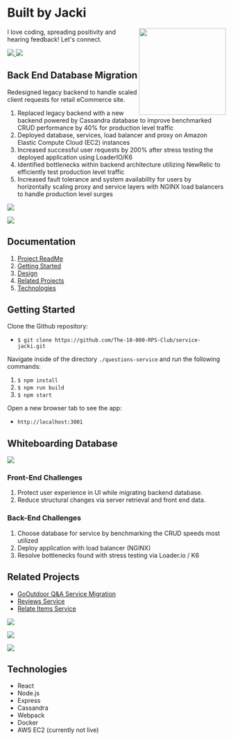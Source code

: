 # Built by Jacki
<img align='right' src='https://media.giphy.com/media/bcKmIWkUMCjVm/giphy.gif' width='200"'>

I love coding, spreading positivity and hearing feedback! Let's connect.

<!-- LinkedIn  -->
<a href="https://www.linkedin.com/in/jacki-yanamura/" target="_blank">
  <img src="https://img.shields.io/badge/-Jacki%20Yanamura-blue?style=for-the-badge&logo=Linkedin&logoColor=white"/>
</a>
<!--   Email -->
<a href="mailto:jacki.yanamura@gmail.com">
  <img src="https://img.shields.io/badge/EMAIL-jacki.yanamura%40gmail.com-1152ba?style=for-the-badge"/>
</a>

## Back End Database Migration

Redesigned legacy backend to handle scaled client requests for retail eCommerce site.

1. Replaced legacy backend with a new backend powered by Cassandra database to improve benchmarked CRUD performance by 40% for production level traffic
2. Deployed database, services, load balancer and proxy on Amazon Elastic Compute Cloud (EC2) instances
3. Increased successful user requests by 200% after stress testing the deployed application using LoaderIO/K6
4. Identified bottlenecks within backend architecture utilizing NewRelic to efficiently test production level traffic
5. Increased fault tolerance and system availability for users by horizontally scaling proxy and service layers with NGINX load balancers to handle production level surges

![](./img/product.png)

![](./img/questionsAnswers2.png)

## Documentation
1. [Project ReadMe](#Back-End-Database-Migration)
1. [Getting Started](#Getting-Started)
1. [Design](#Whiteboarding-Database)
1. [Related Projects](#Related-Projects)
1. [Technologies](#Technologies)

## Getting Started

Clone the Github repository:
* `$ git clone https://github.com/The-10-000-RPS-Club/service-jacki.git`

Navigate inside of the directory `./questions-service` and run the following commands:
1. `$ npm install`
2. `$ npm run build`
3. `$ npm start`

Open a new browser tab to see the app:
* `http://localhost:3001`

## Whiteboarding Database
![](./img/whiteboarding_cassandra.jpg)

### Front-End Challenges
1) Protect user experience in UI while migrating backend database.
2) Reduce structural changes via server retrieval and front end data.

### Back-End Challenges
1) Choose database for service by benchmarking the CRUD speeds most utilized
2) Deploy application with load balancer (NGINX)
3) Resolve bottlenecks found with stress testing via Loader.io / K6

## Related Projects
  - [GoOutdoor Q&A Service Migration](https://github.com/The-10-000-RPS-Club/relatedItems-chris)
  - [Reviews Service](https://github.com/The-Emerald-Kraken/review-service)
  - [Relate Items Service](https://github.com/The-Emerald-Kraken/relatedItems-service)

![](./img/benchmarkingAndScaling.png)

![](./img/questionsAnswers.png)

![](./img/moreSection.png)

## Technologies
* React
* Node.js
* Express
* Cassandra
* Webpack
* Docker
* AWS EC2 (currently not live)